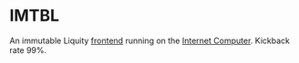 # IMTBL

An immutable Liquity [frontend](https://vfu7d-vyaaa-aaaap-aajiq-cai.ic0.app) running on the [Internet Computer](https://internetcomputer.org). Kickback rate 99%.
